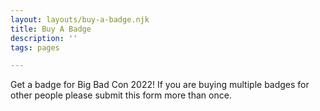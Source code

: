 ```yaml
---
layout: layouts/buy-a-badge.njk
title: Buy A Badge
description: ''
tags: pages

---
```


Get a badge for Big Bad Con 2022! If you are buying multiple badges for other people please submit this form more than once.